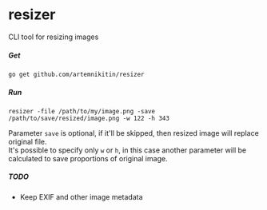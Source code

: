# resizer
CLI tool for resizing images

##### Get
``` 
go get github.com/artemnikitin/resizer   
``` 

##### Run
```
resizer -file /path/to/my/image.png -save /path/to/save/resized/image.png -w 122 -h 343
```
Parameter `save` is optional, if it'll be skipped, then resized image will replace original file.    
It's possible to specify only `w` or `h`, in this case another parameter will be calculated to save proportions of original image.

##### TODO  
- Keep EXIF and other image metadata
